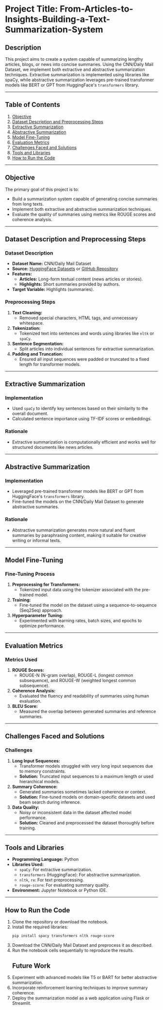 # Project Title:  From-Articles-to-Insights-Building-a-Text-Summarization-System
## Description
This project aims to create a system capable of summarizing lengthy articles, blogs, or news into concise summaries. Using the CNN/Daily Mail Dataset, we implement both extractive and abstractive summarization techniques. Extractive summarization is implemented using libraries like spaCy, while abstractive summarization leverages pre-trained transformer models like BERT or GPT from HuggingFace's `transformers` library.

---

## Table of Contents
1. [Objective](#objective)
2. [Dataset Description and Preprocessing Steps](#dataset-description-and-preprocessing-steps)
3. [Extractive Summarization](#extractive-summarization)
4. [Abstractive Summarization](#abstractive-summarization)
5. [Model Fine-Tuning](#model-fine-tuning)
6. [Evaluation Metrics](#evaluation-metrics)
7. [Challenges Faced and Solutions](#challenges-faced-and-solutions)
8. [Tools and Libraries](#tools-and-libraries)
9. [How to Run the Code](#how-to-run-the-code)

---

## Objective
The primary goal of this project is to:
- Build a summarization system capable of generating concise summaries from long texts.
- Implement both extractive and abstractive summarization techniques.
- Evaluate the quality of summaries using metrics like ROUGE scores and coherence analysis.

---

## Dataset Description and Preprocessing Steps

### Dataset Description
- **Dataset Name:** CNN/Daily Mail Dataset
- **Source:** [HuggingFace Datasets](https://huggingface.co/datasets/cnn_dailymail) or [GitHub Repository](https://github.com/abisee/cnn-dailymail)
- **Features:**
  - **Articles:** Long-form textual content (news articles or stories).
  - **Highlights:** Short summaries provided by authors.
- **Target Variable:** Highlights (summaries).

### Preprocessing Steps
1. **Text Cleaning:**
   - Removed special characters, HTML tags, and unnecessary whitespace.
2. **Tokenization:**
   - Tokenized text into sentences and words using libraries like `nltk` or `spaCy`.
3. **Sentence Segmentation:**
   - Split articles into individual sentences for extractive summarization.
4. **Padding and Truncation:**
   - Ensured all input sequences were padded or truncated to a fixed length for transformer models.

---

## Extractive Summarization

### Implementation
- Used `spaCy` to identify key sentences based on their similarity to the overall document.
- Calculated sentence importance using TF-IDF scores or embeddings.

### Rationale
- Extractive summarization is computationally efficient and works well for structured documents like news articles.

---

## Abstractive Summarization

### Implementation
- Leveraged pre-trained transformer models like BERT or GPT from HuggingFace's `transformers` library.
- Fine-tuned the models on the CNN/Daily Mail Dataset to generate abstractive summaries.

### Rationale
- Abstractive summarization generates more natural and fluent summaries by paraphrasing content, making it suitable for creative writing or informal texts.

---

## Model Fine-Tuning

### Fine-Tuning Process
1. **Preprocessing for Transformers:**
   - Tokenized input data using the tokenizer associated with the pre-trained model.
2. **Training:**
   - Fine-tuned the model on the dataset using a sequence-to-sequence (Seq2Seq) approach.
3. **Hyperparameter Tuning:**
   - Experimented with learning rates, batch sizes, and epochs to optimize performance.

---

## Evaluation Metrics

### Metrics Used
1. **ROUGE Scores:**
   - ROUGE-N (N-gram overlap), ROUGE-L (longest common subsequence), and ROUGE-W (weighted longest common subsequence).
2. **Coherence Analysis:**
   - Evaluated the fluency and readability of summaries using human evaluation.
3. **BLEU Score:**
   - Measured the overlap between generated summaries and reference summaries.

---

## Challenges Faced and Solutions

### Challenges
1. **Long Input Sequences:**
   - Transformer models struggled with very long input sequences due to memory constraints.
   - **Solution:** Truncated input sequences to a maximum length or used hierarchical models.
2. **Summary Coherence:**
   - Generated summaries sometimes lacked coherence or context.
   - **Solution:** Fine-tuned models on domain-specific datasets and used beam search during inference.
3. **Data Quality:**
   - Noisy or inconsistent data in the dataset affected model performance.
   - **Solution:** Cleaned and preprocessed the dataset thoroughly before training.

---

## Tools and Libraries
- **Programming Language:** Python
- **Libraries Used:**
  - `spaCy`: For extractive summarization.
  - `transformers` (HuggingFace): For abstractive summarization.
  - `nltk`, `re`: For text preprocessing.
  - `rouge-score`: For evaluating summary quality.
- **Environment:** Jupyter Notebook or Python IDE.

---

## How to Run the Code
1. Clone the repository or download the notebook.
2. Install the required libraries:
   ```bash
   pip install spacy transformers nltk rouge-score

3. Download the CNN/Daily Mail Dataset and preprocess it as described.
4. Run the notebook cells sequentially to reproduce the results.
   ## Future Work
1. Experiment with advanced models like T5 or BART for better abstractive summarization.
2. Incorporate reinforcement learning techniques to improve summary coherence.
3. Deploy the summarization model as a web application using Flask or Streamlit.
